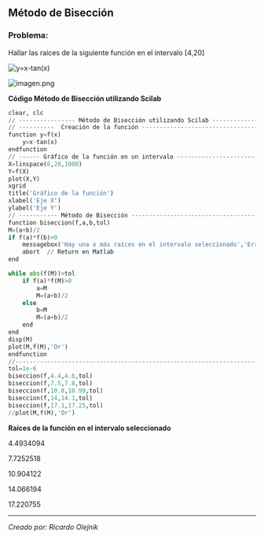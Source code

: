 ## Método de Bisección

### Problema:

Hallar las raíces de la siguiente función en el intervalo [4,20]

<img align="center" src="https://i.upmath.me/svg/%20y%3Dx-tan(x)" alt=" y=x-tan(x)" />

![imagen.png](attachment:fa2e49dc-0007-492e-80d9-3b6252fcfc55.png)

<div class="alert alert-success">
  <strong> Código Método de Bisección utilizando Scilab</strong>
</div>


```python
clear, clc
// ---------------- Método de Bisección utilizando Scilab ---------------------
// ----------  Creación de la función -----------------------------------------
function y=f(x)
    y=x-tan(x)
endfunction
// ------ Gráfico de la función en un intervalo -------------------------------
X=linspace(0,20,1000)
Y=f(X)
plot(X,Y)
xgrid
title('Gráfico de la función')
xlabel('Eje X')
ylabel('Eje Y')
// ----------- Método de Bisección --------------------------------------------
function biseccion(f,a,b,tol)
M=(a+b)/2
if f(a)*f(b)>0
    messagebox('Hay una o más raíces en el intervalo seleccionado','Error','info') //Mensaje de error en scilab
    abort  // Return en Matlab
end

while abs(f(M))>tol
    if f(a)*f(M)>0
        a=M
        M=(a+b)/2
    else
        b=M
        M=(a+b)/2
    end
end
disp(M)
plot(M,f(M),'Or')
endfunction
//-----------------------------------------------------------------------------
tol=1e-6
biseccion(f,4.4,4.6,tol) 
biseccion(f,7.5,7.8,tol)
biseccion(f,10.8,10.99,tol)
biseccion(f,14,14.1,tol)
biseccion(f,17.1,17.25,tol)
//plot(M,f(M),'Or')
```

<div class="alert alert-info">
  <strong> Raíces de la función en el intervalo seleccionado</strong>
</div>

4.4934094

7.7252518

10.904122

14.066194

17.220755


---

*Creado por: Ricardo Olejnik*
